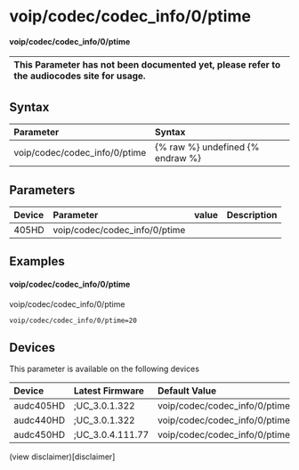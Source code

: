 ﻿---
description: voip/codec/codec_info/0/ptime
search: false
---

# voip/codec/codec_info/0/ptime

#### voip/codec/codec_info/0/ptime


| This Parameter has not been documented yet, please refer to the audiocodes site for usage.  |
| :--- |

## Syntax
| Parameter | Syntax |
| :--- | :--- |
|voip/codec/codec_info/0/ptime | {% raw %} undefined {% endraw %} |

## Parameters
|Device|Parameter|value|Description|
|:---|:---|:---|:---|
| 405HD | voip/codec/codec_info/0/ptime |  |  |

## Examples
#### voip/codec/codec_info/0/ptime

voip/codec/codec_info/0/ptime

```
voip/codec/codec_info/0/ptime=20
```

## Devices
This parameter is available on the following devices

| Device | Latest Firmware | Default Value |
|:---|:---|:---|
| audc405HD | ;UC_3.0.1.322 | voip/codec/codec_info/0/ptime=20 
| audc440HD | ;UC_3.0.1.322 | voip/codec/codec_info/0/ptime=20 
| audc450HD | ;UC_3.0.4.111.77 | voip/codec/codec_info/0/ptime=20 

(view disclaimer)[disclaimer]
